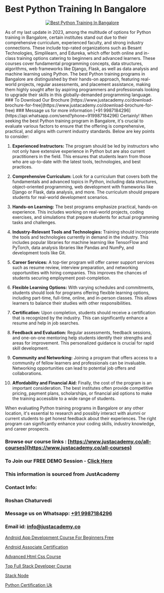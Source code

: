# Best Python Training In Bangalore

<p align="center">
  <a href="https://justacademy.co/course-detail/python-training">
    <img src="https://justacademy.co/storage2/course_image/1709713400_course_image.webp" alt="Best Python Training In Bangalore">
  </a>
</p>
As of my last update in 2023, among the multitude of options for Python training in Bangalore, certain institutes stand out due to their comprehensive curriculum, experienced faculty, and strong industry connections. These include top-rated organizations such as Besant Technologies, Simplilearn, and Edureka, which offer both online and in-class training options catering to beginners and advanced learners. These courses cover fundamental programming concepts, data structures, algorithms, web frameworks like Django, Flask, as well as data analysis and machine learning using Python. The best Python training programs in Bangalore are distinguished by their hands-on approach, featuring real-world projects, regular assessments, and placement assistance, making them highly sought after by aspiring programmers and professionals looking to upgrade their skills in this globally-demanded programming language.
### To Download Our Brochure [https://www.justacademy.co/download-brochure-for-free](https://www.justacademy.co/download-brochure-for-free)
### Message us for more information [+91 9987184296](https://api.whatsapp.com/send?phone=919987184296)
Certainly! When seeking the best Python training program in Bangalore, it's crucial to evaluate various factors to ensure that the offering is comprehensive, practical, and aligns with current industry standards. Below are key points to consider:

1) **Experienced Instructors:** The program should be led by instructors who not only have extensive experience in Python but are also current practitioners in the field. This ensures that students learn from those who are up-to-date with the latest tools, technologies, and best practices.

2) **Comprehensive Curriculum:** Look for a curriculum that covers both the fundamentals and advanced topics in Python, including data structures, object-oriented programming, web development with frameworks like Django or Flask, data analysis, and more. The curriculum should prepare students for real-world development scenarios.

3) **Hands-on Learning:** The best programs emphasize practical, hands-on experience. This includes working on real-world projects, coding exercises, and simulations that prepare students for actual programming tasks and challenges.

4) **Industry-Relevant Tools and Technologies:** Training should incorporate the tools and technologies currently in demand in the industry. This includes popular libraries for machine learning like TensorFlow and PyTorch, data analysis libraries like Pandas and NumPy, and development tools like Git.

5) **Career Services:** A top-tier program will offer career support services such as resume review, interview preparation, and networking opportunities with hiring companies. This improves the chances of students securing employment post-completion.

6) **Flexible Learning Options:** With varying schedules and commitments, students should look for programs offering flexible learning options, including part-time, full-time, online, and in-person classes. This allows learners to balance their studies with other responsibilities.

7) **Certification:** Upon completion, students should receive a certification that is recognized by the industry. This can significantly enhance a resume and help in job searches.

8) **Feedback and Evaluation:** Regular assessments, feedback sessions, and one-on-one mentoring help students identify their strengths and areas for improvement. This personalized guidance is crucial for rapid skill development.

9) **Community and Networking:** Joining a program that offers access to a community of fellow learners and professionals can be invaluable. Networking opportunities can lead to potential job offers and collaborations.

10) **Affordability and Financial Aid:** Finally, the cost of the program is an important consideration. The best institutes often provide competitive pricing, payment plans, scholarships, or financial aid options to make the training accessible to a wide range of students.

When evaluating Python training programs in Bangalore or any other location, it's essential to research and possibly interact with alumni or current students to get honest feedback about their experiences. The right program can significantly enhance your coding skills, industry knowledge, and career prospects.

### Browse our course links : [https://www.justacademy.co/all-courses](https://www.justacademy.co/all-courses) 
### To Join our FREE DEMO Session - [Click Here](https://www.justacademy.co/register-for-course-demo)


### This information is sourced from JustAcademy
### Contact Info:
### Roshan Chaturvedi
### Message us on Whatsapp: [+91 9987184296](https://api.whatsapp.com/send?phone=919987184296)
### Email id: [info@justacademy.co](mailto:info@justacademy.co)
                
[Android App Development Course For Beginners Free](https://www.linkedin.com/pulse/android-app-development-course-beginners-free-justacademy-mumbai-qdogc/)

[Android Associate Certification](https://www.linkedin.com/pulse/android-associate-certification-justacademy-sunnyvale-y7cof/)

[Advanced Html Css Course](https://medium.com/@roneet705/advanced-html-css-course-48f67bbcc58f)

[Top Full Stack Developer Course](https://medium.com/@akanshapatil/top-full-stack-developer-course-336f16e5a372)

[Stack Node](https://justacademyin.github.io/Articles/Stack-Node)

[Python Certification Uk](https://justacademyin.github.io/justacademy/python-certification-uk)

